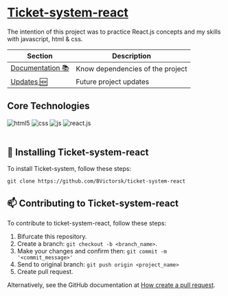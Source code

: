 # <a href="sistema-chamados-492e4.web.app/"> Ticket-system-react </a>

The intention of this project was to practice React.js concepts and my skills with javascript, html & css.

|   Section  | Description |
|   --------- | ------
|   [Documentation 📚](./Documentation.md) | Know dependencies of the project |
|   [Updates 🆕](./Updates.md) | Future project updates |

## Core Technologies
<div style="display: inline_block">
  <img align="center" alt="html5" src="https://img.shields.io/badge/HTML5-FF5900?style=for-the-badge&logo=html5&logoColor=white" />
  <img align="center" alt="css" src="https://img.shields.io/badge/CSS3-009DEB?style=for-the-badge&logo=css3&logoColor=white" />
  <img align="center" alt="js" src="https://img.shields.io/badge/JavaScript-F7DF1E?style=for-the-badge&logo=javascript&logoColor=black" />
  <img align="center" alt="react.js" src="https://img.shields.io/badge/React-20232A?style=for-the-badge&logo=react&logoColor=61DAFB" />
</div>
<br/>

## 🚀 Installing Ticket-system-react
To install Ticket-system, follow these steps:

```
git clone https://github.com/BVictorsk/ticket-system-react
```

## 📫 Contributing to Ticket-system-react

To contribute to ticket-system-react, follow these steps:

1. Bifurcate this repository.
2. Create a branch: `git checkout -b <branch_name>`.
3. Make your changes and confirm then: `git commit -m '<commit_message>'`
4. Send to original branch: `git push origin <project_name>`
5. Create pull request.

Alternatively, see the GitHub documentation at [How create a pull request](https://help.github.com/en/github/collaborating-with-issues-and-pull-requests/creating-a-pull-request).



